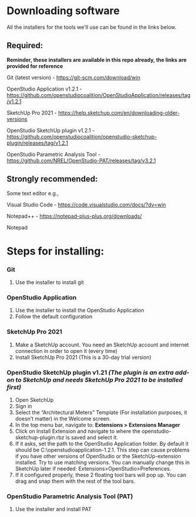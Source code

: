 
# Downloading software
All the installers for the tools we'll use can be found in the links below.

## Required:

**Reminder, these installers are available in this repo already, the links are provided for reference**

Git (latest version) - https://git-scm.com/download/win 
  
OpenStudio Application v1.2.1 - https://github.com/openstudiocoalition/OpenStudioApplication/releases/tag/v1.2.1 

SketchUp Pro 2021 - https://help.sketchup.com/en/downloading-older-versions 

OpenStudio SketchUp plugin v1.2.1 - https://github.com/openstudiocoalition/openstudio-sketchup-plugin/releases/tag/v1.2.1

OpenStudio Parametric Analysis Tool - https://github.com/NREL/OpenStudio-PAT/releases/tag/v3.2.1

## Strongly recommended: 
Some text editor e.g.,

Visual Studio Code - https://code.visualstudio.com/docs/?dv=win

Notepad++ - https://notepad-plus-plus.org/downloads/

Notepad

# Steps for installing:
### Git
1.	Use the installer to install git

### OpenStudio Application
1.	Use the installer to install the OpenStudio Application
2.	Follow the default configuration

### SketchUp Pro 2021
1.	Make a SketchUp account. You need an SketchUp account and internet connection in order to open it (every time) 
2.	Install SketchUp Pro 2021 (This is a 30-day trial version)

### OpenStudio SketchUp plugin v1.21 *(The plugin is an extra add-on to SketchUp and needs SketchUp Pro 2021 to be installed first)*
1.	Open SketchUp
2.	Sign in
3.	Select the “Architectural Meters” Template (For installation purposes, it doesn’t matter) in the Welcome screen.
4.	In the top menu bar, navigate to: **Extensions > Extensions Manager**
5.	Click on Install Extension and navigate to where the openstudio-sketchup-plugin.rbz is saved and select it.
6.	If it asks, set the path to the OpenStudio Application folder. By default it should be C:\openstudioapplication-1.2.1. This step can cause problems if you have other versions of OpenStudio or the SketchUp-extension installed. Try to use matching versions. You can manually change this in SketchUp later if needed: Extensions>OpenStudio>Preferences.
7.	If it configured properly, these 2 floating tool bars will pop up. You can drag and snap them with the rest of the tool bars.
 
### OpenStudio Parametric Analysis Tool (PAT)
1.	Use the installer and install PAT
